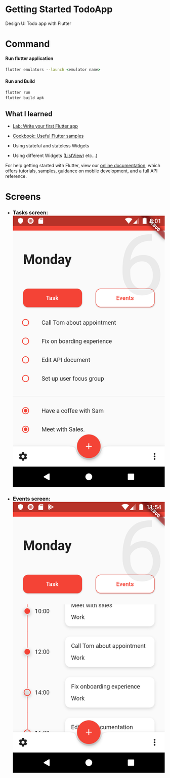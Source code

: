 # Getting Started TodoApp
 Design UI Todo app with Flutter 

# Command

#### Run flutter application
```bat
flutter emulators --launch <emulator name>
````
#### Run and Build
```bat
flutter run 
flutter build apk
```

## What I learned
- [Lab: Write your first Flutter app](https://flutter.dev/docs/get-started/codelab)
- [Cookbook: Useful Flutter samples](https://flutter.dev/docs/cookbook)

- Using stateful and stateless Widgets
- Using different Widgets ([ListView](https://docs.flutter.io/flutter/widgets/ListView-class.html)) etc...) 

For help getting started with Flutter, view our 
[online documentation](https://flutter.dev/docs), which offers tutorials, 
samples, guidance on mobile development, and a full API reference.

# Screens
- ### Tasks screen: ![Home](https://github.com/hmtri-it/TodoApp/blob/master/screens/Screenshot_1563886893.png)

- ### Events screen: ![Home](https://github.com/hmtri-it/TodoApp/blob/master/screens/Screenshot_1563900887.png)



